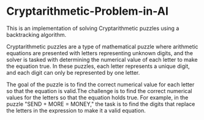 # Cryptarithmetic-Problem-in-AI
This is an implementation of solving Cryptarithmetic puzzles using a backtracking algorithm.

Cryptarithmetic puzzles are a type of mathematical puzzle where arithmetic equations are presented with letters representing unknown digits, and the solver is tasked with determining the numerical value of each letter to make the equation true. In these puzzles, each letter represents a unique digit, and each digit can only be represented by one letter.

The goal of the puzzle is to find the correct numerical value for each letter so that the equation is valid.The challenge is to find the correct numerical values for the letters so that the equation holds true. For example, in the puzzle "SEND + MORE = MONEY," the task is to find the digits that replace the letters in the expression to make it a valid equation.
